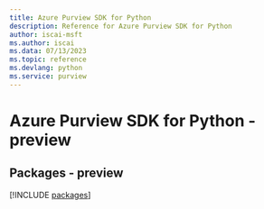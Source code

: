 ```yaml
---
title: Azure Purview SDK for Python
description: Reference for Azure Purview SDK for Python
author: iscai-msft
ms.author: iscai
ms.data: 07/13/2023
ms.topic: reference
ms.devlang: python
ms.service: purview
---
```

# Azure Purview SDK for Python - preview
## Packages - preview
[!INCLUDE [packages](purview-index.md)]